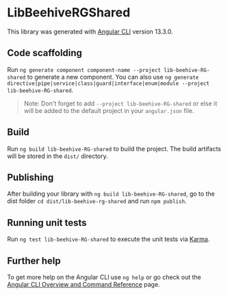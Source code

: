 # LibBeehiveRGShared

This library was generated with [Angular CLI](https://github.com/angular/angular-cli) version 13.3.0.

## Code scaffolding

Run `ng generate component component-name --project lib-beehive-RG-shared` to generate a new component. You can also use `ng generate directive|pipe|service|class|guard|interface|enum|module --project lib-beehive-RG-shared`.
> Note: Don't forget to add `--project lib-beehive-RG-shared` or else it will be added to the default project in your `angular.json` file. 

## Build

Run `ng build lib-beehive-RG-shared` to build the project. The build artifacts will be stored in the `dist/` directory.

## Publishing

After building your library with `ng build lib-beehive-RG-shared`, go to the dist folder `cd dist/lib-beehive-rg-shared` and run `npm publish`.

## Running unit tests

Run `ng test lib-beehive-RG-shared` to execute the unit tests via [Karma](https://karma-runner.github.io).

## Further help

To get more help on the Angular CLI use `ng help` or go check out the [Angular CLI Overview and Command Reference](https://angular.io/cli) page.
